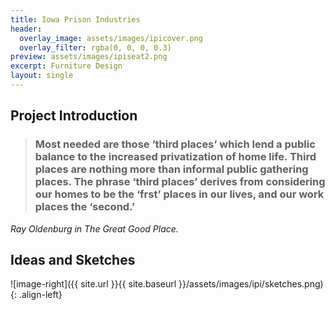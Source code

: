 ```yaml
---
title: Iowa Prison Industries
header:
  overlay_image: assets/images/ipicover.png
  overlay_filter: rgba(0, 0, 0, 0.3)
preview: assets/images/ipiseat2.png
excerpt: Furniture Design
layout: single
---
```



<div class="container row margin-topbottom-null" markdown="block">
<div class="col-md-12" markdown="block">

## Project Introduction

</div>
</div>

<div class="container row margin-topbottom-null" markdown="block">
<div class="col-md-12" markdown="block">
    
    
>### Most needed are those ‘third places’ which lend a public balance to the increased privatization of home life. Third places are nothing more than informal public gathering places. The phrase ‘third places’ derives from considering our homes to be the ‘frst’ places in our lives, and our work places the ‘second.’
<cite>Ray Oldenburg in _The Great Good Place_.</cite>
    
</div>
</div>

<div class="container row margin-topbottom-null" markdown="block">
<div class="col-md-12" markdown="block">
    
## Ideas and Sketches
    
![image-right]({{ site.url }}{{ site.baseurl }}/assets/images/ipi/sketches.png){: .align-left}

    
</div>
</div>